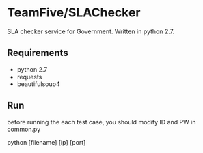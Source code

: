 # TeamFive/SLAChecker

SLA checker service for Government.
Written in python 2.7.

## Requirements

- python 2.7
- requests
- beautifulsoup4

## Run

before running the each test case, you should modify ID and PW in common.py

python [filename] [ip] [port]
